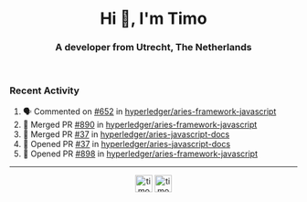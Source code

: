 <h1 align="center">Hi 👋, I'm Timo</h1>
<h3 align="center">A developer from Utrecht, The Netherlands</h3>
<br/>
<!-- https://github.com/rahuldkjain/github-profile-readme-generator --!>

<!--  <p align="left"><img src="https://github-readme-stats.vercel.app/api?username=timoglastra&show_icons=true&count_private=true&" alt="timoglastra" /></p> --!>

<!--
Github language stats
<p align="left"><img src="https://github-readme-stats.vercel.app/api/top-langs/?username=timoglastra&layout=compact" alt="timoglastra" /><p>
-->

<!-- Codestats language stats -->
<!-- <p align="left"><img src="https://codestats-readme.vercel.app/api/top-langs/?username=timoglastra&layout=compact&language_count=12" alt="timoglastra" /><p>    --!>
  
<h3>Recent Activity</h3>

<!--START_SECTION:activity-->
1. 🗣 Commented on [#652](https://github.com/hyperledger/aries-framework-javascript/issues/652) in [hyperledger/aries-framework-javascript](https://github.com/hyperledger/aries-framework-javascript)
2. 🎉 Merged PR [#890](https://github.com/hyperledger/aries-framework-javascript/pull/890) in [hyperledger/aries-framework-javascript](https://github.com/hyperledger/aries-framework-javascript)
3. 🎉 Merged PR [#37](https://github.com/hyperledger/aries-javascript-docs/pull/37) in [hyperledger/aries-javascript-docs](https://github.com/hyperledger/aries-javascript-docs)
4. 💪 Opened PR [#37](https://github.com/hyperledger/aries-javascript-docs/pull/37) in [hyperledger/aries-javascript-docs](https://github.com/hyperledger/aries-javascript-docs)
5. 💪 Opened PR [#898](https://github.com/hyperledger/aries-framework-javascript/pull/898) in [hyperledger/aries-framework-javascript](https://github.com/hyperledger/aries-framework-javascript)
<!--END_SECTION:activity-->

---

<p align="center">
<a href="https://twitter.com/timoglastra" target="blank"><img align="center" src="https://cdn.jsdelivr.net/npm/simple-icons@3.0.1/icons/twitter.svg" alt="timoglastra" height="30" width="30" /></a>
<a href="https://linkedin.com/in/timoglastra" target="blank"><img align="center" src="https://cdn.jsdelivr.net/npm/simple-icons@3.0.1/icons/linkedin.svg" alt="timoglastra" height="30" width="30" /></a>
</p>




